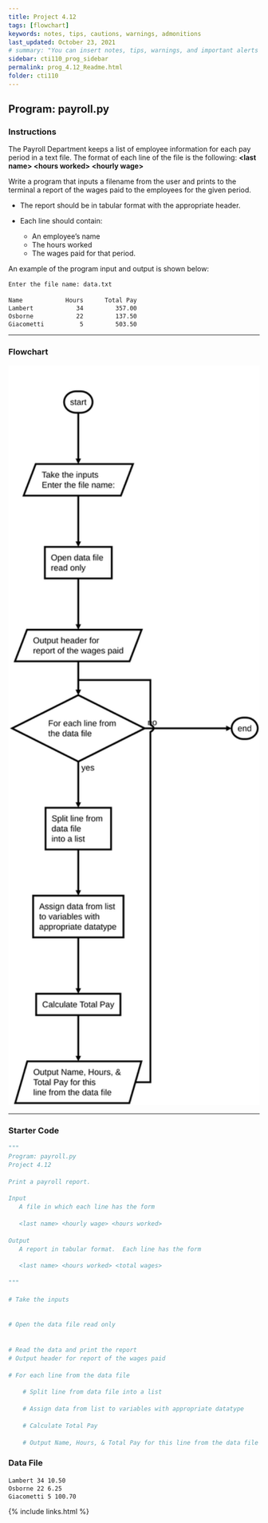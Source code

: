 ```yaml
---
title: Project 4.12
tags: [flowchart]
keywords: notes, tips, cautions, warnings, admonitions
last_updated: October 23, 2021
# summary: "You can insert notes, tips, warnings, and important alerts in your content. These notes are stored as shortcodes made available through the linksrefs.hmtl include."
sidebar: cti110_prog_sidebar
permalink: prog_4.12_Readme.html
folder: cti110
---
```

## Program: payroll.py

### Instructions

The Payroll Department keeps a list of employee information for each pay period in a text file. The format of each line of the file is the following: 
**\<last name> \<hours worked> \<hourly wage>**

Write a program that inputs a filename from the user and prints to the terminal a report of the wages paid to the employees for the given period.

- The report should be in tabular format with the appropriate header.

- Each line should contain:
  - An employee’s name
  - The hours worked
  - The wages paid for that period.

An example of the program input and output is shown below:

```text
Enter the file name: data.txt

Name            Hours      Total Pay
Lambert            34         357.00
Osborne            22         137.50
Giacometti          5         503.50
```

---

### Flowchart

<!-- ![payroll flowchart](/pages/cti110/cti110_Prog_4.12_payroll.flow.svg) -->

<img src="images/cti110_p_4.12_payroll.flow.svg" style="width: 650px;"/>

<!-- {% include image.html file="cti110_Prog_4.12_payroll.flow.svg" url="/cti110/pages/" alt="payroll flowchart" caption="payroll flowchart" max-width="600" %} -->

---

### Starter Code

```python
"""
Program: payroll.py
Project 4.12

Print a payroll report.

Input
   A file in which each line has the form

   <last name> <hourly wage> <hours worked>

Output
   A report in tabular format.  Each line has the form

   <last name> <hours worked> <total wages>

"""

# Take the inputs


# Open the data file read only


# Read the data and print the report
# Output header for report of the wages paid

# For each line from the data file 

    # Split line from data file into a list

    # Assign data from list to variables with appropriate datatype

    # Calculate Total Pay

    # Output Name, Hours, & Total Pay for this line from the data file

```

### Data File

```text
Lambert 34 10.50
Osborne 22 6.25
Giacometti 5 100.70
```

{% include links.html %}
